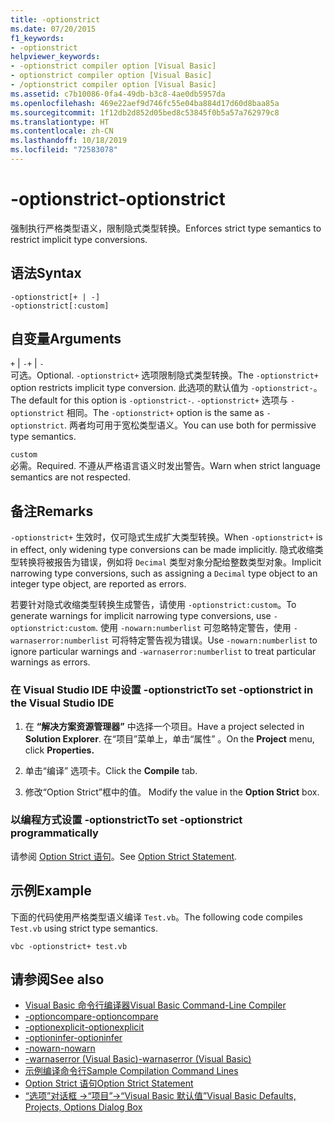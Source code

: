 ```yaml
---
title: -optionstrict
ms.date: 07/20/2015
f1_keywords:
- -optionstrict
helpviewer_keywords:
- -optionstrict compiler option [Visual Basic]
- optionstrict compiler option [Visual Basic]
- /optionstrict compiler option [Visual Basic]
ms.assetid: c7b10086-0fa4-49db-b3c8-4ae0db5957da
ms.openlocfilehash: 469e22aef9d746fc55e04ba884d17d60d8baa85a
ms.sourcegitcommit: 1f12db2d852d05bed8c53845f0b5a57a762979c8
ms.translationtype: HT
ms.contentlocale: zh-CN
ms.lasthandoff: 10/18/2019
ms.locfileid: "72583078"
---
```

# <a name="-optionstrict"></a><span data-ttu-id="bf899-102">-optionstrict</span><span class="sxs-lookup"><span data-stu-id="bf899-102">-optionstrict</span></span>

<span data-ttu-id="bf899-103">强制执行严格类型语义，限制隐式类型转换。</span><span class="sxs-lookup"><span data-stu-id="bf899-103">Enforces strict type semantics to restrict implicit type conversions.</span></span>

## <a name="syntax"></a><span data-ttu-id="bf899-104">语法</span><span class="sxs-lookup"><span data-stu-id="bf899-104">Syntax</span></span>

```console
-optionstrict[+ | -]
-optionstrict[:custom]
```

## <a name="arguments"></a><span data-ttu-id="bf899-105">自变量</span><span class="sxs-lookup"><span data-stu-id="bf899-105">Arguments</span></span>

<span data-ttu-id="bf899-106">`+` &#124; `-`</span><span class="sxs-lookup"><span data-stu-id="bf899-106">`+` &#124; `-`</span></span>  
<span data-ttu-id="bf899-107">可选。</span><span class="sxs-lookup"><span data-stu-id="bf899-107">Optional.</span></span> <span data-ttu-id="bf899-108">`-optionstrict+` 选项限制隐式类型转换。</span><span class="sxs-lookup"><span data-stu-id="bf899-108">The `-optionstrict+` option restricts implicit type conversion.</span></span> <span data-ttu-id="bf899-109">此选项的默认值为 `-optionstrict-`。</span><span class="sxs-lookup"><span data-stu-id="bf899-109">The default for this option is `-optionstrict-`.</span></span> <span data-ttu-id="bf899-110">`-optionstrict+` 选项与 `-optionstrict` 相同。</span><span class="sxs-lookup"><span data-stu-id="bf899-110">The `-optionstrict+` option is the same as `-optionstrict`.</span></span> <span data-ttu-id="bf899-111">两者均可用于宽松类型语义。</span><span class="sxs-lookup"><span data-stu-id="bf899-111">You can use both for permissive type semantics.</span></span>

`custom`  
<span data-ttu-id="bf899-112">必需。</span><span class="sxs-lookup"><span data-stu-id="bf899-112">Required.</span></span> <span data-ttu-id="bf899-113">不遵从严格语言语义时发出警告。</span><span class="sxs-lookup"><span data-stu-id="bf899-113">Warn when strict language semantics are not respected.</span></span>

## <a name="remarks"></a><span data-ttu-id="bf899-114">备注</span><span class="sxs-lookup"><span data-stu-id="bf899-114">Remarks</span></span>

<span data-ttu-id="bf899-115">`-optionstrict+` 生效时，仅可隐式生成扩大类型转换。</span><span class="sxs-lookup"><span data-stu-id="bf899-115">When `-optionstrict+` is in effect, only widening type conversions can be made implicitly.</span></span> <span data-ttu-id="bf899-116">隐式收缩类型转换将被报告为错误，例如将 `Decimal` 类型对象分配给整数类型对象。</span><span class="sxs-lookup"><span data-stu-id="bf899-116">Implicit narrowing type conversions, such as assigning a `Decimal` type object to an integer type object, are reported as errors.</span></span>

<span data-ttu-id="bf899-117">若要针对隐式收缩类型转换生成警告，请使用 `-optionstrict:custom`。</span><span class="sxs-lookup"><span data-stu-id="bf899-117">To generate warnings for implicit narrowing type conversions, use `-optionstrict:custom`.</span></span> <span data-ttu-id="bf899-118">使用 `-nowarn:numberlist` 可忽略特定警告，使用 `-warnaserror:numberlist` 可将特定警告视为错误。</span><span class="sxs-lookup"><span data-stu-id="bf899-118">Use `-nowarn:numberlist` to ignore particular warnings and `-warnaserror:numberlist` to treat particular warnings as errors.</span></span>

### <a name="to-set--optionstrict-in-the-visual-studio-ide"></a><span data-ttu-id="bf899-119">在 Visual Studio IDE 中设置 -optionstrict</span><span class="sxs-lookup"><span data-stu-id="bf899-119">To set -optionstrict in the Visual Studio IDE</span></span>

1. <span data-ttu-id="bf899-120">在 **“解决方案资源管理器”** 中选择一个项目。</span><span class="sxs-lookup"><span data-stu-id="bf899-120">Have a project selected in **Solution Explorer**.</span></span> <span data-ttu-id="bf899-121">在“项目”菜单上，单击“属性”   。</span><span class="sxs-lookup"><span data-stu-id="bf899-121">On the **Project** menu, click **Properties.**</span></span>

2. <span data-ttu-id="bf899-122">单击“编译”  选项卡。</span><span class="sxs-lookup"><span data-stu-id="bf899-122">Click the **Compile** tab.</span></span>

3. <span data-ttu-id="bf899-123">修改“Option Strict”框中的值。 </span><span class="sxs-lookup"><span data-stu-id="bf899-123">Modify the value in the **Option Strict** box.</span></span>

### <a name="to-set--optionstrict-programmatically"></a><span data-ttu-id="bf899-124">以编程方式设置 -optionstrict</span><span class="sxs-lookup"><span data-stu-id="bf899-124">To set -optionstrict programmatically</span></span>

<span data-ttu-id="bf899-125">请参阅 [Option Strict 语句](../../../visual-basic/language-reference/statements/option-strict-statement.md)。</span><span class="sxs-lookup"><span data-stu-id="bf899-125">See [Option Strict Statement](../../../visual-basic/language-reference/statements/option-strict-statement.md).</span></span>

## <a name="example"></a><span data-ttu-id="bf899-126">示例</span><span class="sxs-lookup"><span data-stu-id="bf899-126">Example</span></span>

<span data-ttu-id="bf899-127">下面的代码使用严格类型语义编译 `Test.vb`。</span><span class="sxs-lookup"><span data-stu-id="bf899-127">The following code compiles `Test.vb` using strict type semantics.</span></span>

```console
vbc -optionstrict+ test.vb
```

## <a name="see-also"></a><span data-ttu-id="bf899-128">请参阅</span><span class="sxs-lookup"><span data-stu-id="bf899-128">See also</span></span>

- [<span data-ttu-id="bf899-129">Visual Basic 命令行编译器</span><span class="sxs-lookup"><span data-stu-id="bf899-129">Visual Basic Command-Line Compiler</span></span>](../../../visual-basic/reference/command-line-compiler/index.md)
- [<span data-ttu-id="bf899-130">-optioncompare</span><span class="sxs-lookup"><span data-stu-id="bf899-130">-optioncompare</span></span>](../../../visual-basic/reference/command-line-compiler/optioncompare.md)
- [<span data-ttu-id="bf899-131">-optionexplicit</span><span class="sxs-lookup"><span data-stu-id="bf899-131">-optionexplicit</span></span>](../../../visual-basic/reference/command-line-compiler/optionexplicit.md)
- [<span data-ttu-id="bf899-132">-optioninfer</span><span class="sxs-lookup"><span data-stu-id="bf899-132">-optioninfer</span></span>](../../../visual-basic/reference/command-line-compiler/optioninfer.md)
- [<span data-ttu-id="bf899-133">-nowarn</span><span class="sxs-lookup"><span data-stu-id="bf899-133">-nowarn</span></span>](../../../visual-basic/reference/command-line-compiler/nowarn.md)
- [<span data-ttu-id="bf899-134">-warnaserror (Visual Basic)</span><span class="sxs-lookup"><span data-stu-id="bf899-134">-warnaserror (Visual Basic)</span></span>](../../../visual-basic/reference/command-line-compiler/warnaserror.md)
- [<span data-ttu-id="bf899-135">示例编译命令行</span><span class="sxs-lookup"><span data-stu-id="bf899-135">Sample Compilation Command Lines</span></span>](../../../visual-basic/reference/command-line-compiler/sample-compilation-command-lines.md)
- [<span data-ttu-id="bf899-136">Option Strict 语句</span><span class="sxs-lookup"><span data-stu-id="bf899-136">Option Strict Statement</span></span>](../../../visual-basic/language-reference/statements/option-strict-statement.md)
- [<span data-ttu-id="bf899-137">“选项”对话框 ->“项目”->“Visual Basic 默认值”</span><span class="sxs-lookup"><span data-stu-id="bf899-137">Visual Basic Defaults, Projects, Options Dialog Box</span></span>](/visualstudio/ide/reference/visual-basic-defaults-projects-options-dialog-box)
